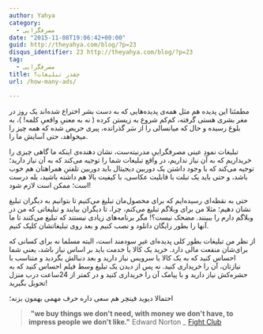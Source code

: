 ```yaml
---
author: Yahya
category:
  - مصرفگرایی
date: "2015-11-08T19:06:42+00:00"
guid: http://theyahya.com/blog/?p=23
disqus_identifier: 23 http://theyahya.com/blog/?p=23
tag:
  - مصرفگرایی
title: چقدر تبلیغات؟
url: /how-many-ads/

---
```

مطمئنا این پدیده هم مثل همه‌ی پدیده‌هایی که به دست بشر اختراع شده‌اند یک روز در مغر بشری هستی گرفته، کم‌کم شروع به زیستن کرده ( نه به معنیِ واقعیِ کلمه!‌ )، به بلوغ رسیده و حال که میانسالی را از سَر گذرانده، پیری حریص شده که همه چیز را میخواهد، حتی آسایش ما را.

تبلیغات نمودِ عینی مصرفگراییِ مدرنیته‌ست، نشان دهنده‌ی اینکه ما گاهی چیزی را خریداریم که به آن نیاز نداریم، در واقع تبلیغات شما را توجیه می‌کند که به آن نیاز دارید؛ توجیه می‌کند که با وجود داشتن یک دوربین دیجیتال باید دوربین تلفتنِ همراهتان هم خوب باشد، و حتی باید یک تبلت با قابلیت عکاسی، با کیفیت بالا هم داشته باشید،‌ بله درست است؛ ممکن است لازم شود!

حتی به نقطه‌ای رسیده‌ایم که برای محصول‌مان تبلیغ می‌کنیم تا بتوانیم به دیگران تبلیغ نشان دهیم؛ مثلا من برای وبلاگم تبلیغ می‌کنم، چرا، تا دیگران بیایند و تبلیغاتی که من در وبلاگم دارم را ببینند. مضحک نیست؟! مگر برنامه‌های زیادی نیستند که تبلیغ می‌کنند تا ما آنها را بطور رایگان دانلود و نصب کنیم و بعد روی تبلیغاتشان کلیک کنیم.

از نظر من تبلیغات بطور کلی پدیده‌ای غیرِ سودمند است، البته مسلما نه برای کسانی که برای‌شان منفعت مالی دارد. خرید یک کالا یا خدمت باید بر اساس نیاز باشد، یعنی شما احساس کنید که به یک کالا یا سرویس نیاز دارید و بعد دنبالش بگردید و متناسب با نیازتان، آن را خریداری کنید. نه پس از دیدن یک تبلیغ وسط فیلم احساس کنید که به حشره‌کش نیاز دارید و با پیامک آن را خریداری کنید و در کمتر از 24ساعت درب منزل تحویل بگیرید!

احتمالا دیوید فینچر هم سعی داره حرف مهمی بهمون بزنه؛

> ‌ **"we buy things we don't need, with money we don't have, to impress people we don't like."** Edward Norton \_ [Fight Club](http://www.imdb.com/title/tt0137523/)

